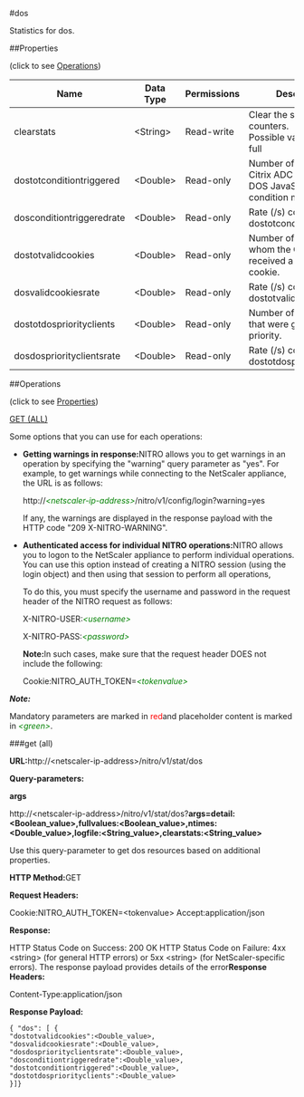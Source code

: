 #dos

Statistics for dos.


##Properties 
<span>(click to see [Operations](#opera))</span>


<table><thead><tr><th>Name</th><th>Data Type</th><th>Permissions</th><th>Description</th></tr></thead><tbody><tr><td>clearstats</td><td>&lt;String></td><td>Read-write</td><td>Clear the statsistics / counters.<br>Possible values = basic, full</td></tr><tr><td>dostotconditiontriggered</td><td>&lt;Double></td><td>Read-only</td><td>Number of times the Citrix ADC triggered the DOS JavaScript due to a condition match.</td></tr><tr><td>dosconditiontriggeredrate</td><td>&lt;Double></td><td>Read-only</td><td>Rate (/s) counter for dostotconditiontriggered</td></tr><tr><td>dostotvalidcookies</td><td>&lt;Double></td><td>Read-only</td><td>Number of clients from whom the Citrix ADC received a valid DOS cookie.</td></tr><tr><td>dosvalidcookiesrate</td><td>&lt;Double></td><td>Read-only</td><td>Rate (/s) counter for dostotvalidcookies</td></tr><tr><td>dostotdospriorityclients</td><td>&lt;Double></td><td>Read-only</td><td>Number of valid clients that were given DOS priority.</td></tr><tr><td>dosdospriorityclientsrate</td><td>&lt;Double></td><td>Read-only</td><td>Rate (/s) counter for dostotdospriorityclients</td></tr></tbody></table>
##Operations 
<span>(click to see [Properties](#prope))</span>


[GET (ALL)](#ge)


Some options that you can use for each operations:
<ul><li><p><b>Getting warnings in response:</b>NITRO allows you to get warnings in an operation by specifying the "warning" query parameter as "yes". For example, to get warnings while connecting to the NetScaler appliance, the URL is as follows:</p><p>http://<span style="color:green;font-style:italic;">&lt;netscaler-ip-address&gt;</span>/nitro/v1/config/login?warning=yes</p><p>If any, the warnings are displayed in the response payload with the HTTP code "209 X-NITRO-WARNING".</p></li><li><p><b>Authenticated access for individual NITRO operations:</b>NITRO allows you to logon to the NetScaler appliance to perform individual operations. You can use this option instead of creating a NITRO session (using the login object) and then using that session to perform all operations,</p><p>To do this, you must specify the username and password in the request header of the NITRO request as follows:</p><p>X-NITRO-USER:<span style="color:green;font-style:italic;">&lt;username&gt;</span></p><p>X-NITRO-PASS:<span style="color:green;font-style:italic;">&lt;password&gt;</span></p><p><b>Note:</b>In such cases, make sure that the request header DOES not include the following:</p><p>Cookie:NITRO_AUTH_TOKEN=<span style="color:green;font-style:italic;">&lt;tokenvalue&gt;</span></p></li></ul>



***Note:*** 
Mandatory parameters are marked in <span style="color:#FF0000;">red</span>and placeholder content is marked in <span style="color:green;font-style:italic">&lt;green&gt;</span>.

###get (all)



<b>URL:</b>http://&lt;netscaler-ip-address&gt;/nitro/v1/stat/dos
<b>Query-parameters:</b>
<b>args</b>
http://&lt;netscaler-ip-address&gt;/nitro/v1/stat/dos?<b>args=detail:&lt;Boolean_value&gt;,fullvalues:&lt;Boolean_value&gt;,ntimes:&lt;Double_value&gt;,logfile:&lt;String_value&gt;,clearstats:&lt;String_value&gt;</b>
Use this query-parameter to get dos resources based on additional properties.



<b>HTTP Method:</b>GET
<b>Request Headers:</b>

Cookie:NITRO_AUTH_TOKEN=&lt;tokenvalue&gt;Accept:application/json

<b>Response:</b>
HTTP Status Code on Success: 200 OKHTTP Status Code on Failure: 4xx &lt;string&gt; (for general HTTP errors) or 5xx &lt;string&gt; (for NetScaler-specific errors). The response payload provides details of the error<b>Response Headers:</b>

Content-Type:application/json

<b>Response Payload: </b>```{ "dos": [ {"dostotvalidcookies":<Double_value>,"dosvalidcookiesrate":<Double_value>,"dosdospriorityclientsrate":<Double_value>,"dosconditiontriggeredrate":<Double_value>,"dostotconditiontriggered":<Double_value>,"dostotdospriorityclients":<Double_value>}]}```



